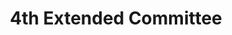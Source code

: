 ---
layout: team.njk
title: 4th Extended Committee
images:
  - /committee/4thW/1.jpg
  - /committee/4thW/2.jpg
  - /committee/4thW/3.jpg
  - /committee/4thW/4.jpg
  - /committee/4thW/5.jpg
  - /committee/4thW/6.jpg
  - /committee/4thW/7.jpg
  - /committee/4thW/8.jpg
  - /committee/4thW/9.jpg
  - /committee/4thW/10.jpg
  - /committee/4thW/11.jpg
  - /committee/4thW/12.jpg
  - /committee/4thW/13.jpg
  - /committee/4thW/14.jpg
  - /committee/4thW/15.jpg
  - /committee/4thW/16.jpg
  - /committee/4thW/17.jpg
  - /committee/4thW/18.jpg
  - /committee/4thW/19.jpg
  - /committee/4thW/20.jpg
  - /committee/4thW/21.jpg
  - /committee/4thW/22.jpg
  - /committee/4thW/23.jpg
  - /committee/4thW/24.jpg
  - /committee/4thW/25.jpg
  - /committee/4thW/26.jpg
  - /committee/4thW/27.jpg
  - /committee/4thW/28.jpg
  - /committee/4thW/29.jpg
  - /committee/4thW/30.jpg
  - /committee/4thW/31.jpg
  - /committee/4thW/32.jpg
  - /committee/4thW/33.jpg
  - /committee/4thW/34.jpg
  - /committee/4thW/35.jpg
  - /committee/4thW/36.jpg
---